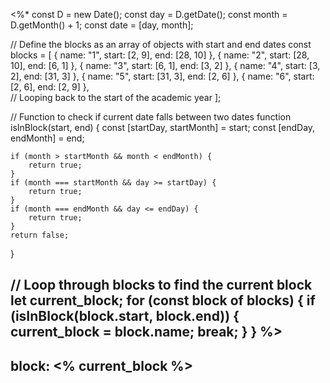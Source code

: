 <%*
const D = new Date();
const day = D.getDate();
const month = D.getMonth() + 1;
const date = [day, month];  

// Define the blocks as an array of objects with start and end dates
const blocks = [
    { name: "1", start: [2, 9], end: [28, 10] },
    { name: "2", start: [28, 10], end: [6, 1] },
    { name: "3", start: [6, 1], end: [3, 2] },
    { name: "4", start: [3, 2], end: [31, 3] },
    { name: "5", start: [31, 3], end: [2, 6] },
    { name: "6", start: [2, 6], end: [2, 9] },  
    // Looping back to the start of the academic year
];  

// Function to check if current date falls between two dates
function isInBlock(start, end) {
    const [startDay, startMonth] = start;
    const [endDay, endMonth] = end;  

    if (month > startMonth && month < endMonth) {
        return true;
    }
    if (month === startMonth && day >= startDay) {
        return true;
    }
    if (month === endMonth && day <= endDay) {
        return true;
    }
    return false;
}  

// Loop through blocks to find the current block
let current_block;
for (const block of blocks) {
    if (isInBlock(block.start, block.end)) {
        current_block = block.name;
        break;
    }
}
%>
---
block: <% current_block %>
---
